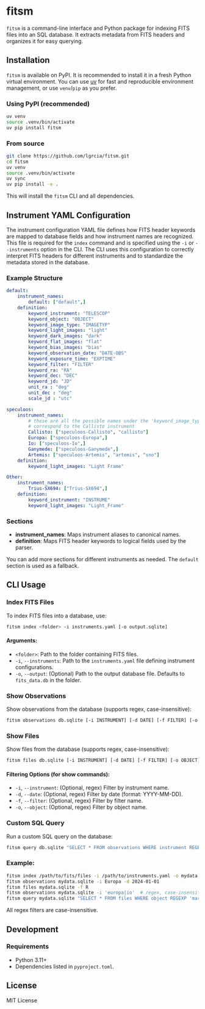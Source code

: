 # fitsm

`fitsm` is a command-line interface and Python package for indexing FITS files into an SQL database. It extracts metadata from FITS headers and organizes it for easy querying.

## Installation

`fitsm` is available on PyPI. It is recommended to install it in a fresh Python virtual environment. You can use [uv](https://github.com/astral-sh/uv) for fast and reproducible environment management, or use `venv`/`pip` as you prefer.

### Using PyPI (recommended)
```bash
uv venv
source .venv/bin/activate
uv pip install fitsm
```

### From source
```bash
git clone https://github.com/lgrcia/fitsm.git
cd fitsm
uv venv
source .venv/bin/activate
uv sync
uv pip install -e .
```

This will install the `fitsm` CLI and all dependencies.

## Instrument YAML Configuration

The instrument configuration YAML file defines how FITS header keywords are mapped to database fields and how instrument names are recognized. This file is required for the `index` command and is specified using the `-i` or `--instruments` option in the CLI. The CLI uses this configuration to correctly interpret FITS headers for different instruments and to standardize the metadata stored in the database.

### Example Structure
```yaml
default:
    instrument_names:
        default: ["default",]
    definition:
        keyword_instrument: "TELESCOP"
        keyword_object: "OBJECT"
        keyword_image_type: "IMAGETYP"
        keyword_light_images: "light"
        keyword_dark_images: "dark"
        keyword_flat_images: "flat"
        keyword_bias_images: "bias"
        keyword_observation_date: "DATE-OBS"
        keyword_exposure_time: "EXPTIME"
        keyword_filter: "FILTER"
        keyword_ra: "RA"
        keyword_dec: "DEC"
        keyword_jd: "JD"
        unit_ra : "deg"
        unit_dec : "deg"
        scale_jd : "utc"

speculoos:
    instrument_names:
        # these are all the possible names under the 'keyword_image_type' that
        # correspond to the Callisto instrument
        Callisto: ["speculoos-Callisto", "callisto"]
        Europa: ["speculoos-Europa",]
        Io: ["speculoos-Io",]
        Ganymede: ["speculoos-Ganymede",]
        Artemis: ["speculoos-Artemis", "artemis", "sno"]
    definition:
        keyword_light_images: "Light Frame"

Other:
    instrument_names:
        Trius-SX694: ["Trius-SX694",]
    definition:
        keyword_instrument: "INSTRUME"
        keyword_light_images: "Light_Frame"
```

### Sections
- **instrument_names**: Maps instrument aliases to canonical names.
- **definition**: Maps FITS header keywords to logical fields used by the parser.

You can add more sections for different instruments as needed. The `default` section is used as a fallback.

## CLI Usage

### Index FITS Files
To index FITS files into a database, use:
```bash
fitsm index <folder> -i instruments.yaml [-o output.sqlite]
```

#### Arguments:
- `<folder>`: Path to the folder containing FITS files.
- `-i`, `--instruments`: Path to the `instruments.yaml` file defining instrument configurations.
- `-o`, `--output`: (Optional) Path to the output database file. Defaults to `fits_data.db` in the folder.

### Show Observations
Show observations from the database (supports regex, case-insensitive):
```bash
fitsm observations db.sqlite [-i INSTRUMENT] [-d DATE] [-f FILTER] [-o OBJECT]
```
### Show Files
Show files from the database (supports regex, case-insensitive):
```bash
fitsm files db.sqlite [-i INSTRUMENT] [-d DATE] [-f FILTER] [-o OBJECT]
```

#### Filtering Options (for show commands):
- `-i`, `--instrument`: (Optional, regex) Filter by instrument name.
- `-d`, `--date`: (Optional, regex) Filter by date (format: YYYY-MM-DD).
- `-f`, `--filter`: (Optional, regex) Filter by filter name.
- `-o`, `--object`: (Optional, regex) Filter by object name.

### Custom SQL Query
Run a custom SQL query on the database:
```bash
fitsm query db.sqlite "SELECT * FROM observations WHERE instrument REGEXP 'europa|io'"
```

### Example:
```bash
fitsm index /path/to/fits/files -i /path/to/instruments.yaml -o mydata.sqlite
fitsm observations mydata.sqlite -i Europa -d 2024-01-01
fitsm files mydata.sqlite -f R
fitsm observations mydata.sqlite -i 'europa|io'  # regex, case-insensitive
fitsm query mydata.sqlite "SELECT * FROM files WHERE object REGEXP 'mars|jupiter'"
```

All regex filters are case-insensitive.

## Development
### Requirements
- Python 3.11+
- Dependencies listed in `pyproject.toml`.

## License
MIT License

